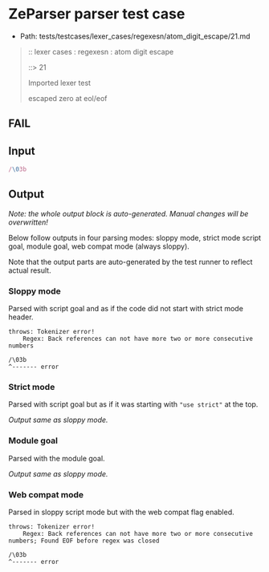 # ZeParser parser test case

- Path: tests/testcases/lexer_cases/regexesn/atom_digit_escape/21.md

> :: lexer cases : regexesn : atom digit escape
>
> ::> 21
>
> Imported lexer test
>
> escaped zero at eol/eof

## FAIL

## Input

`````js
/\03b
`````

## Output

_Note: the whole output block is auto-generated. Manual changes will be overwritten!_

Below follow outputs in four parsing modes: sloppy mode, strict mode script goal, module goal, web compat mode (always sloppy).

Note that the output parts are auto-generated by the test runner to reflect actual result.

### Sloppy mode

Parsed with script goal and as if the code did not start with strict mode header.

`````
throws: Tokenizer error!
    Regex: Back references can not have more two or more consecutive numbers

/\03b
^------- error
`````

### Strict mode

Parsed with script goal but as if it was starting with `"use strict"` at the top.

_Output same as sloppy mode._

### Module goal

Parsed with the module goal.

_Output same as sloppy mode._

### Web compat mode

Parsed in sloppy script mode but with the web compat flag enabled.

`````
throws: Tokenizer error!
    Regex: Back references can not have more two or more consecutive numbers; Found EOF before regex was closed

/\03b
^------- error
`````

